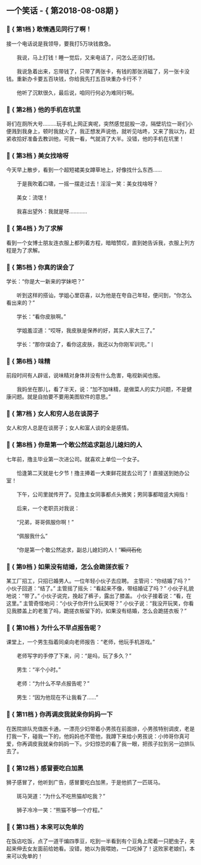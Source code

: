 ## 一个笑话 - { 第2018-08-08期 }
</hr>

### :jack_o_lantern: { 第1档 } 敢情遇见同行了啊！
接一个电话说是我领导，要我打5万块钱救急。<br/><br/>　　我说，马上打钱！睡一觉后，又来电话了，问怎么还没打钱。<br/><br/>　　我说急着出来，忘带钱了，只带了两张卡，有钱的那张消磁了，另一张卡没钱。重新办卡要五百块钱，你给我先打五百块重办卡行不？<br/><br/>　　他听了沉默很久，最后说，咱同行何必为难同行啊。


### :jack_o_lantern: { 第2档 } 他的手机在坑里
哥们在厕所大号………玩手机上网正爽呢，突然感觉屁股一凉，隔壁坑位一哥们小便溅到我身上，顿时我就火了，我正想发声说他，就听见咕咚，又来了我以为，赶紧收拾好准备去教训他，可我一看，气就消了大半。没错，他的手机在坑里！


### :jack_o_lantern: { 第3档 } 美女找啥呀
今天早上散步，看到一个超短裙美女蹲草地上，好像找什么东西……<br/><br/>　　于是我吹着口啸，一摇一摆走过去！淫淫一笑：美女找啥呀？<br/><br/>　　美女：流氓！<br/><br/>　　我喜出望外：我就是呀…………


### :jack_o_lantern: { 第4档 } 为了求解
看到一个女博士朋友连衣服上都列着方程，暗暗赞叹，直到她告诉我，衣服上列方程是为了求解。


### :jack_o_lantern: { 第5档 } 你真的误会了
学长：“你是大一新来的学妹吧？”<br/><br/>　　听到这样的搭讪，学姐心里窃喜，以为他是在夸自己年轻，便问到，“你怎么看出来的？”<br/><br/>　　学长：“看你皮肤啊。”<br/><br/>　　学姐羞涩道：“哎呀，我皮肤是保养的好，其实人家大三了。”<br/><br/>　　学长：“那你误会了，看你这皮肤，我还以为你刚军训完。”丨


### :jack_o_lantern: { 第6档 } 味精
前段时间有人辟谣，说味精对身体并没有什么危害，电视新闻也报。<br/><br/>　　我妈坐在那儿，看了半天，说：“加不加味精，是做菜人的实力问题，不是健康问题。就是自拍要不要用美图软件的意思。”


### :jack_o_lantern: { 第7档 } 女人和穷人总在谈房子
女人和穷人总是在谈房子；女人和富人谈的全是感情。


### :jack_o_lantern: { 第8档 } 你是第一个敢公然追求副总儿媳妇的人
七年前，撸主毕业第一次进公司。就喜欢上单位一个女子。<br/><br/>　　恰逢第二天就是七夕节！撸主捧着一大束鲜花就去公司了！直接送到她办公室！<br/><br/>　　下午，公司里就传开了。见撸主女同事都点头微笑；男同事都暗竖大拇指！<br/><br/>　　后来，一个老职员对我说：<br/><br/>　　“兄弟，哥哥佩服你啊！”<br/><br/>　　“佩服我什么”<br/><br/>　　“你是第一个敢公然追求，副总儿媳妇的人！”~~瞬间石化~~


### :jack_o_lantern: { 第9档 } 如果没有结婚，怎么会跪搓衣板？
某工厂招工，只招已婚男人。一位年轻小伙子去应聘。 主管问：“你结婚了吗？” 小伙子回道：“结了。” 主管摇了摇头：“看起来不像，带结婚证了吗？” 小伙子礼貌地说：“带了。” 小伙子说完，挽起了裤子，露出了膝盖。 小伙子接着说：“看，在这里。” 主管奇怪地问：“小伙子你开什么玩笑呀？” 小伙子说：“我没开玩笑，你看见我膝盖上的老茧了吗，跪搓衣板留下的，如果没有结婚，怎么会跪搓衣板？”


### :jack_o_lantern: { 第10档 } 为什么不早点报告呢？
课堂上，一个男生指着同桌向老师报告：“老师，他玩手机游戏。”<br/><br/>　　老师写字的手停了下来，问：“是吗，玩了多久？”<br/><br/>　　男生：“半个小时。”<br/><br/>　　老师：“为什么不早点报告呢？”<br/><br/>　　男生：“因为他现在不让我看了……”


### :jack_o_lantern: { 第11档 } 你再调皮我就亲你妈妈一下
在医院排队充值医卡通，一漂亮少妇带着小男孩在前面排，小男孩特别调皮，老是打我一下，碰我一下的，他妈妈也不管他，我蹲下来给小男孩说：小帅哥你真可爱，你再调皮我就亲你妈妈一下。少妇惊恐的看了我一眼，把孩子拉到另一边排队去了。


### :jack_o_lantern: { 第12档 } 感冒要吃白加黑
狮子感冒了，他听到广告，感冒要吃白加黑，于是他抓了一匹斑马。<br/><br/>　　斑马哭道：“为什么不吃熊猫却吃我？”<br/><br/>　　狮子冷冷一笑：“熊猫不够一个疗程。”


### :jack_o_lantern: { 第13档 } 本来可以免单的
在饭店吃饭，点了一道干煸四季豆，吃到一半看到有个豆角上爬着一只肥虫子，夹起来伸去女友面前给她看。没错，她以为我喂她，一口吃掉了！这败家老娘们，本来可以免单的！

